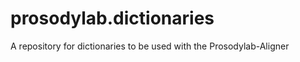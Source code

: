 prosodylab.dictionaries
=======================

A repository for dictionaries to be used with the Prosodylab-Aligner
